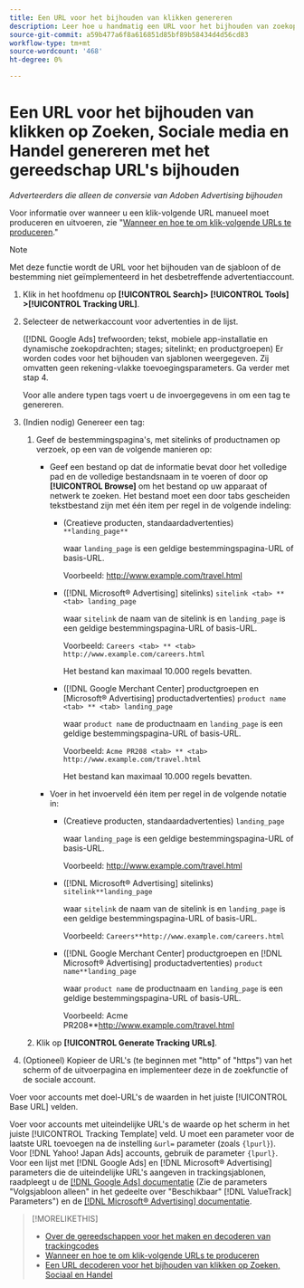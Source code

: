 ```yaml
---
title: Een URL voor het bijhouden van klikken genereren
description: Leer hoe u handmatig een URL voor het bijhouden van zoekopdrachten, sociale berichten en handel genereert.
source-git-commit: a59b477a6f8a616851d85bf89b58434d4d56cd83
workflow-type: tm+mt
source-wordcount: '468'
ht-degree: 0%

---
```


# Een URL voor het bijhouden van klikken op Zoeken, Sociale media en Handel genereren met het gereedschap URL&#39;s bijhouden

*Adverteerders die alleen de conversie van Adoben Advertising bijhouden*

Voor informatie over wanneer u een klik-volgende URL manueel moet produceren en uitvoeren, zie &quot;[Wanneer en hoe te om klik-volgende URLs te produceren](/help/search-social-commerce/tracking/click-tracking-ways-to-generate.md).&quot;

>[!NOTE]
>
>Met deze functie wordt de URL voor het bijhouden van de sjabloon of de bestemming niet geïmplementeerd in het desbetreffende advertentiaccount.

1. Klik in het hoofdmenu op **[!UICONTROL Search]> [!UICONTROL Tools] >[!UICONTROL Tracking URL]**.

1. Selecteer de netwerkaccount voor advertenties in de lijst.

   ([!DNL Google Ads] trefwoorden; tekst, mobiele app-installatie en dynamische zoekopdrachten; stages; sitelinkt; en productgroepen) Er worden codes voor het bijhouden van sjablonen weergegeven. Zij omvatten geen rekening-vlakke toevoegingsparameters. Ga verder met stap 4.

   Voor alle andere typen tags voert u de invoergegevens in om een tag te genereren.

1. (Indien nodig) Genereer een tag:

   1. Geef de bestemmingspagina&#39;s, met sitelinks of productnamen op verzoek, op een van de volgende manieren op:

      * Geef een bestand op dat de informatie bevat door het volledige pad en de volledige bestandsnaam in te voeren of door op **[!UICONTROL Browse]** om het bestand op uw apparaat of netwerk te zoeken. Het bestand moet een door tabs gescheiden tekstbestand zijn met één item per regel in de volgende indeling:

         * (Creatieve producten, standaardadvertenties) `**landing_page**`

           waar `landing_page` is een geldige bestemmingspagina-URL of basis-URL.

           Voorbeeld: http://www.example.com/travel.html

         * ([!DNL Microsoft® Advertising] sitelinks) `sitelink <tab> ** <tab> landing_page`

           waar `sitelink` de naam van de sitelink is en `landing_page` is een geldige bestemmingspagina-URL of basis-URL.

           Voorbeeld: `Careers <tab> ** <tab> http://www.example.com/careers.html`

           Het bestand kan maximaal 10.000 regels bevatten.

         * ([!DNL Google Merchant Center] productgroepen en [Microsoft® Advertising] productadvertenties) `product name <tab> ** <tab> landing_page`

           waar `product name` de productnaam en `landing_page` is een geldige bestemmingspagina-URL of basis-URL.

           Voorbeeld: `Acme PR208 <tab> ** <tab> http://www.example.com/travel.html`

           Het bestand kan maximaal 10.000 regels bevatten.

      * Voer in het invoerveld één item per regel in de volgende notatie in:

         * (Creatieve producten, standaardadvertenties) `landing_page`

           waar `landing_page` is een geldige bestemmingspagina-URL of basis-URL.

           Voorbeeld: http://www.example.com/travel.html

         * ([!DNL Microsoft® Advertising] sitelinks) `sitelink**landing_page`

           waar `sitelink` de naam van de sitelink is en `landing_page` is een geldige bestemmingspagina-URL of basis-URL.

           Voorbeeld: `Careers**http://www.example.com/careers.html`

         * ([!DNL Google Merchant Center] productgroepen en [!DNL Microsoft® Advertising] productadvertenties) `product name**landing_page`

           waar `product name` de productnaam en `landing_page` is een geldige bestemmingspagina-URL of basis-URL.

           Voorbeeld: Acme PR208**http://www.example.com/travel.html

   1. Klik op **[!UICONTROL Generate Tracking URLs]**.

1. (Optioneel) Kopieer de URL&#39;s (te beginnen met &quot;http&quot; of &quot;https&quot;) van het scherm of de uitvoerpagina en implementeer deze in de zoekfunctie of de sociale account.

Voer voor accounts met doel-URL&#39;s de waarden in het juiste [!UICONTROL Base URL] velden.

Voer voor accounts met uiteindelijke URL&#39;s de waarde op het scherm in het juiste [!UICONTROL Tracking Template] veld. U moet een parameter voor de laatste URL toevoegen na de instelling `&url=` parameter (zoals `{lpurl}`). Voor [!DNL Yahoo! Japan Ads] accounts, gebruik de parameter `{lpurl}`. Voor een lijst met [!DNL Google Ads] en [!DNL Microsoft® Advertising] parameters die de uiteindelijke URL&#39;s aangeven in trackingsjablonen, raadpleegt u de [[!DNL Google Ads] documentatie](https://support.google.com/google-ads/answer/6305348) (Zie de parameters &quot;Volgsjabloon alleen&quot; in het gedeelte over &quot;Beschikbaar&quot; [!DNL ValueTrack] Parameters&quot;) en de [[!DNL Microsoft® Advertising] documentatie](https://help.ads.microsoft.com/#apex/3/en/56799/2).

>[!MORELIKETHIS]
>
>* [Over de gereedschappen voor het maken en decoderen van trackingcodes](tracking-tools-about.md)
>* [Wanneer en hoe te om klik-volgende URLs te produceren](/help/search-social-commerce/tracking/click-tracking-ways-to-generate.md)
>* [Een URL decoderen voor het bijhouden van klikken op Zoeken, Sociaal en Handel](click-tracking-url-decode.md)
